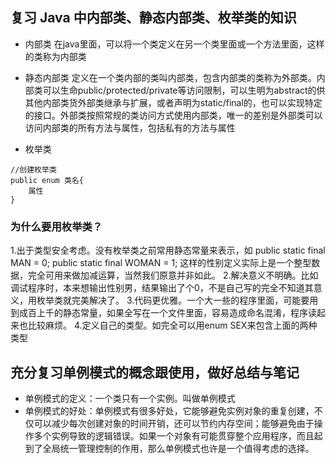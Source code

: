 ## 复习 Java 中内部类、静态内部类、枚举类的知识
- 内部类
在java里面，可以将一个类定义在另一个类里面或一个方法里面，这样的类称为内部类

- 静态内部类
定义在一个类内部的类叫内部类，包含内部类的类称为外部类。内部类可以生命public/protected/private等访问限制，可以生明为abstract的供其他内部类货外部类继承与扩展，或者声明为static/final的，也可以实现特定的接口。外部类按照常规的类访问方式使用内部类，唯一的差别是外部类可以访问内部类的所有方法与属性，包括私有的方法与属性

- 枚举类
```
//创建枚举类
public enum 类名{
	属性
}
```
### 为什么要用枚举类？
1.出于类型安全考虑。没有枚举类之前常用静态常量来表示，如
public static final MAN = 0;
public static final WOMAN = 1;
这样的性别定义实际上是一个整型数据，完全可用来做加减运算，当然我们原意并非如此。
2.解决意义不明确。比如调试程序时，本来想输出性别男，结果输出了个0，不是自己写的完全不知道其意义，用枚举类就完美解决了。
3.代码更优雅。一个大一些的程序里面，可能要用到成百上千的静态常量，如果全写在一个文件里面，容易造成命名混淆，程序读起来也比较麻烦。
4.定义自己的类型。如完全可以用enum SEX来包含上面的两种类型

## 充分复习单例模式的概念跟使用，做好总结与笔记
- 单例模式的定义：一个类只有一个实例。叫做单例模式
- 单例模式的好处：单例模式有很多好处，它能够避免实例对象的重复创建，不仅可以减少每次创建对象的时间开销，还可以节约内存空间；能够避免由于操作多个实例导致的逻辑错误。如果一个对象有可能贯穿整个应用程序，而且起到了全局统一管理控制的作用，那么单例模式也许是一个值得考虑的选择。